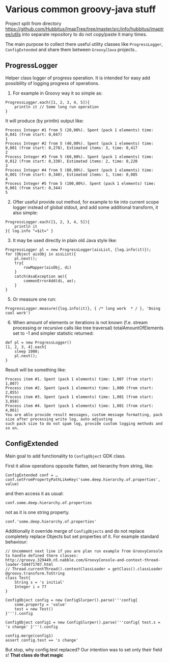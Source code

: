 # Various common groovy-java stuff

Project split from directory https://github.com/Hubbitus/ImapTree/tree/master/src/info/hubbitus/imaptree/utils into separate repository to do not copy/paste it many times.

The main purpose to collect there useful utility classes like `ProgressLogger`, `ConfigExtended` and share them between `Groovy`/`Java` projects..

## ProgressLogger 

Helper class logger of progress operation.
It is intended for easy add possibility of logging progress of operations.
1. For example in Groovy way it so simple as:

```
ProgressLogger.each([1, 2, 3, 4, 5]){
    println it // Some long run operation
}
```

It will produce (by println) output like:

    Process Integer #1 from 5 (20,00%). Spent (pack 1 elements) time: 0,041 (from start: 0,047)
    1
    Process Integer #2 from 5 (40,00%). Spent (pack 1 elements) time: 0,001 (from start: 0,278), Estimated items: 3, time: 0,417
    2
    Process Integer #3 from 5 (60,00%). Spent (pack 1 elements) time: 0,012 (from start: 0,330), Estimated items: 2, time: 0,220
    3
    Process Integer #4 from 5 (80,00%). Spent (pack 1 elements) time: 0,001 (from start: 0,340), Estimated items: 1, time: 0,085
    4
    Process Integer #5 from 5 (100,00%). Spent (pack 1 elements) time: 0,001 (from start: 0,344)
    5

2. Ofter useful provide out method, for example to tie into current scope logger instead of global stdout, and add
some additional transform, it also simple:

```
ProgressLogger.each([1, 2, 3, 4, 5]){
	println it
}{ log.info "=$it=" }
```

3. It may be used directly in plain old Java style like:
```
ProgressLogger pl = new ProgressLogger(aisList, {log.info(it)});
for (Object aisObj in aisList){
    pl.next();
    try{
        rowMapper(aisObj, di)
    }
    catch(AsaException ae){
        commonErrorAdd(di, ae);
    }
}
```
5. Or measure one run:
```
ProgressLogger.measure({log.info(it)}, { /* long work  * / }, 'Doing cool work')
```
6. When amount of elements or iterations is not known (f.e. stream processing or recursive calls like tree traversal)
totalAmountOfElements set to -1 and simpler statistic returned:
```
def pl = new ProgressLogger()
[1, 2, 3, 4].each{
    sleep 1000;
    pl.next();
}
```

Result will be something like:

    Process item #1. Spent (pack 1 elements) time: 1,007 (from start: 1,007)
    Process item #2. Spent (pack 1 elements) time: 1,000 (from start: 2,055)
    Process item #3. Spent (pack 1 elements) time: 1,001 (from start: 3,058)
    Process item #4. Spent (pack 1 elements) time: 1,001 (from start: 4,061)
    You are able provide result messages, custom message formatting, pack size after precessing write log, auto adjusting
    such pack size to do not spam log, provide custom logging methods and so on.

## ConfigExtended

Main goal to add functionality to `ConfigObject` GDK class.

First it allow operations opposite flatten, set hierarchy from string, like:
```
ConfigExtended conf = …
conf.setFromPropertyPathLikeKey('some.deep.hierarchy.of.properties', value)
```
and then access it as usual:
```
conf.some.deep.hierarchy.of.properties
```
not as it is one string property.
```
conf.'some.deep.hierarchy.of.properties'
```

Additionally it override merge of `ConfigObjects` and do not replace completely replace Objects but set properties of it.
For example standard behaviour:
```
// Uncomment next line if you are plan run example from GroovyConsole to handle defined there classes: http://groovy.329449.n5.nabble.com/GroovyConsole-and-context-thread-loader-td4471707.html
// Thread.currentThread().contextClassLoader = getClass().classLoader
@groovy.transform.ToString
class Test{
	String s = 's initial'
	Integer i = 77
}

ConfigObject config = new ConfigSlurper().parse('''config{
	some.property = 'value'
	test = new Test()
}''').config

ConfigObject config1 = new ConfigSlurper().parse('''config{ test.s = 's change' }''').config

config.merge(config1)
assert config.test == 's change'
```

But stop, why config.test replaced? Our intention was to set only their field s!
**That class do that magic**